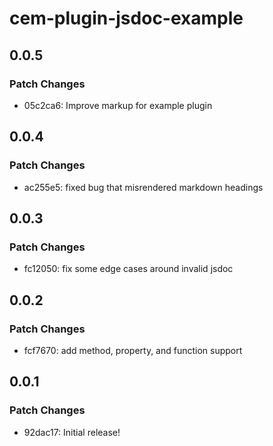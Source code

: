 # cem-plugin-jsdoc-example

## 0.0.5

### Patch Changes

- 05c2ca6: Improve markup for example plugin

## 0.0.4

### Patch Changes

- ac255e5: fixed bug that misrendered markdown headings

## 0.0.3

### Patch Changes

- fc12050: fix some edge cases around invalid jsdoc

## 0.0.2

### Patch Changes

- fcf7670: add method, property, and function support

## 0.0.1

### Patch Changes

- 92dac17: Initial release!
